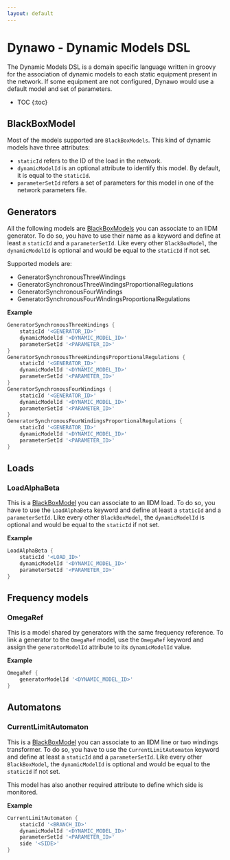 ```yaml
---
layout: default
---
```


# Dynawo - Dynamic Models DSL

The Dynamic Models DSL is a domain specific language written in groovy for the association of dynamic models to each static equipment present in the network. If some equipment are not configured, Dynawo would use a default model and set of parameters.

* TOC
{:toc}

## BlackBoxModel
Most of the models supported are `BlackBoxModels`. This kind of dynamic models have three attributes:
- `staticId` refers to the ID of the load in the network.
- `dynamicModelId` is an optional attribute to identify this model. By default, it is equal to the `staticId`.
- `parameterSetId` refers a set of parameters for this model in one of the network parameters file.

## Generators
All the following models are [BlackBoxModels](#blackboxmodel) you can associate to an IIDM generator. To do so, you have to use their name as a keyword and define at least a `staticId` and a `parameterSetId`. Like every other `BlackBoxModel`, the `dynamicModelId` is optional and would be equal to the `staticId` if not set.

Supported models are:
- GeneratorSynchronousThreeWindings
- GeneratorSynchronousThreeWindingsProportionalRegulations
- GeneratorSynchronousFourWindings
- GeneratorSynchronousFourWindingsProportionalRegulations

**Example**
```groovy
GeneratorSynchronousThreeWindings {
    staticId '<GENERATOR_ID>'
    dynamicModelId '<DYNAMIC_MODEL_ID>'
    parameterSetId '<PARAMETER_ID>'
}
GeneratorSynchronousThreeWindingsProportionalRegulations {
    staticId '<GENERATOR_ID>'
    dynamicModelId '<DYNAMIC_MODEL_ID>'
    parameterSetId '<PARAMETER_ID>'
}
GeneratorSynchronousFourWindings {
    staticId '<GENERATOR_ID>'
    dynamicModelId '<DYNAMIC_MODEL_ID>'
    parameterSetId '<PARAMETER_ID>'
}
GeneratorSynchronousFourWindingsProportionalRegulations {
    staticId '<GENERATOR_ID>'
    dynamicModelId '<DYNAMIC_MODEL_ID>'
    parameterSetId '<PARAMETER_ID>'
}
```

## Loads

### LoadAlphaBeta
This is a [BlackBoxModel](#blackboxmodel) you can associate to an IIDM load. To do so, you have to use the `LoadAlphaBeta` keyword and define at least a `staticId` and a `parameterSetId`. Like every other `BlackBoxModel`, the `dynamicModelId` is optional and would be equal to the `staticId` if not set.

**Example**
```groovy
LoadAlphaBeta {
    staticId '<LOAD_ID>'
    dynamicModelId '<DYNAMIC_MODEL_ID>'
    parameterSetId '<PARAMETER_ID>'
}
```

## Frequency models

### OmegaRef
This is a model shared by generators with the same frequency reference. To link a generator to the `OmegaRef` model, use the `OmegaRef` keyword and assign the `generatorModelId` attribute to its `dynamicModelId` value.

**Example**
```groovy
OmegaRef {
    generatorModelId '<DYNAMIC_MODEL_ID>'
}
```

## Automatons

### CurrentLimitAutomaton
This is a [BlackBoxModel](#blackboxmodel) you can associate to an IIDM line or two windings transformer. To do so, you have to use the `CurrentLimitAutomaton` keyword and define at least a `staticId` and a `parameterSetId`. Like every other `BlackBoxModel`, the `dynamicModelId` is optional and would be equal to the `staticId` if not set.

This model has also another required attribute to define which side is monitored.

**Example**
```groovy
CurrentLimitAutomaton {
    staticId '<BRANCH_ID>'
    dynamicModelId '<DYNAMIC_MODEL_ID>'
    parameterSetId '<PARAMETER_ID>'
    side '<SIDE>'
}
```

